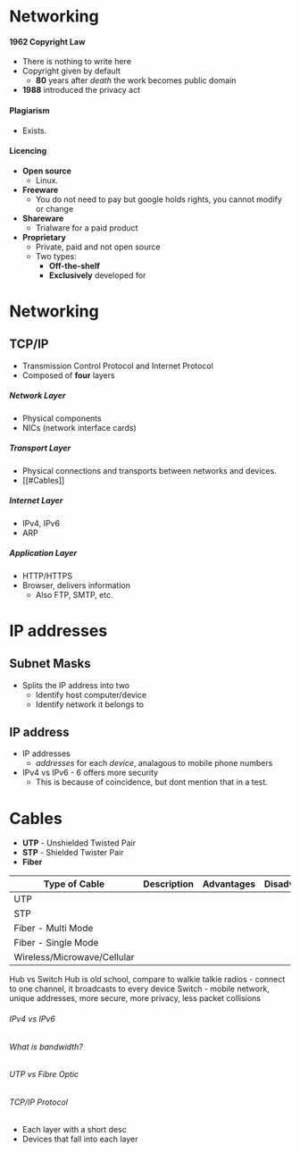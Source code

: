 # Networking
#### 1962 Copyright Law
- There is nothing to write here
- Copyright given by default
	- **80** years after *death* the work becomes public domain
- **1988** introduced the privacy act

#### Plagiarism
- Exists.

#### Licencing
- **Open source**
	- Linux.
- **Freeware**
	- You do not need to pay but google holds rights, you cannot modify or change 
- **Shareware**
	- Trialware for a paid product
- **Proprietary**
	- Private, paid and not open source
	- Two types:
		- **Off-the-shelf**
		- **Exclusively** developed for 

# Networking
## TCP/IP
- Transmission Control Protocol and Internet Protocol
- Composed of **four** layers

##### Network Layer
- Physical components
- NICs (network interface cards)

##### Transport Layer
- Physical connections and transports between networks and devices.
- [[#Cables]]

##### Internet Layer
- IPv4, IPv6
- ARP

##### Application Layer
- HTTP/HTTPS
- Browser, delivers information
	- Also FTP, SMTP, etc.

# IP addresses
## Subnet Masks
- Splits the IP address into two
	- Identify host computer/device
	- Identify network it belongs to

## IP address
- IP addresses
	- *addresses* for each *device*, analagous to mobile phone numbers
- IPv4 vs IPv6 - 6 offers more security
	- This is because of coincidence, but dont mention that in a test.


# Cables
- **UTP** - Unshielded Twisted Pair
- **STP** - Shielded Twister Pair
- **Fiber**

| Type of Cable               | Description | Advantages | Disadvantages |
| --------------------------- | ----------- | ---------- | ------------- |
| UTP                         |             |            |               |
| STP                         |             |            |               |
| Fiber - Multi Mode          |             |            |               |
| Fiber - Single Mode         |             |            |               |
| Wireless/Microwave/Cellular |             |            |               |

Hub vs Switch
Hub is old school, compare to walkie talkie radios - connect to one channel, it broadcasts to every device
Switch - mobile network, unique addresses, more secure, more privacy, less packet collisions


###### IPv4 vs IPv6
###### What is bandwidth?
###### UTP vs Fibre Optic
###### TCP/IP Protocol
- Each layer with a short desc
- Devices that fall into each layer
